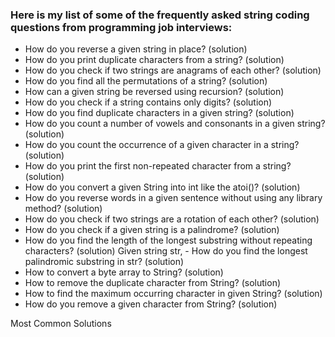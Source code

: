 ### Here is my list of some of the frequently asked string coding questions from programming job interviews:

- How do you reverse a given string in place? (solution)
- How do you print duplicate characters from a string? (solution)
- How do you check if two strings are anagrams of each other? (solution)
- How do you find all the permutations of a string? (solution)
- How can a given string be reversed using recursion? (solution)
- How do you check if a string contains only digits? (solution)
- How do you find duplicate characters in a given string? (solution)
- How do you count a number of vowels and consonants in a given string? (solution)
- How do you count the occurrence of a given character in a string? (solution)
- How do you print the first non-repeated character from a string? (solution)
- How do you convert a given String into int like the atoi()? (solution)
- How do you reverse words in a given sentence without using any library method? (solution)
- How do you check if two strings are a rotation of each other? (solution)
- How do you check if a given string is a palindrome? (solution)
- How do you find the length of the longest substring without repeating characters? (solution)
Given string str, - How do you find the longest palindromic substring in str? (solution)
- How to convert a byte array to String? (solution)
- How to remove the duplicate character from String? (solution)
- How to find the maximum occurring character in given String? (solution)
- How do you remove a given character from String? (solution)

Most Common Solutions 

```javascript

```